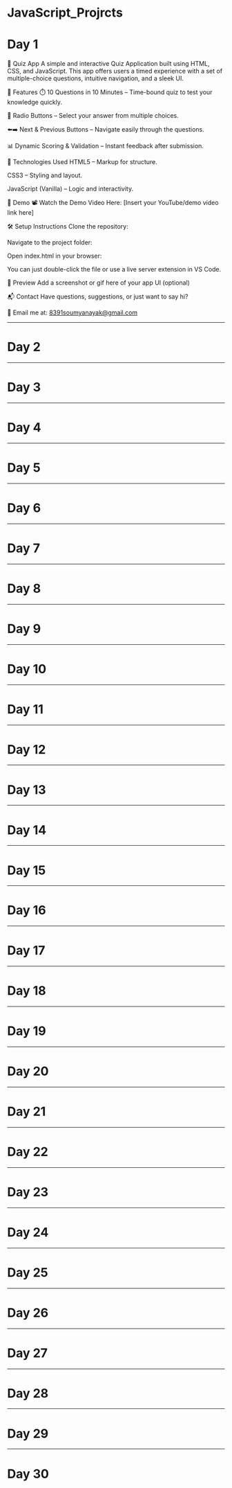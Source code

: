 # JavaScript_Projrcts
<h1>Day 1</h1>
🎯 Quiz App
A simple and interactive Quiz Application built using HTML, CSS, and JavaScript. This app offers users a timed experience with a set of multiple-choice questions, intuitive navigation, and a sleek UI.

🚀 Features
⏱️ 10 Questions in 10 Minutes – Time-bound quiz to test your knowledge quickly.

🔘 Radio Buttons – Select your answer from multiple choices.

⬅️➡️ Next & Previous Buttons – Navigate easily through the questions.

📊 Dynamic Scoring & Validation – Instant feedback after submission.

🧩 Technologies Used
HTML5 – Markup for structure.

CSS3 – Styling and layout.

JavaScript (Vanilla) – Logic and interactivity.

🎥 Demo
📽️ Watch the Demo Video Here:
[Insert your YouTube/demo video link here]

🛠️ Setup Instructions
Clone the repository:


Navigate to the project folder:

Open index.html in your browser:

You can just double-click the file or use a live server extension in VS Code.

📸 Preview
Add a screenshot or gif here of your app UI (optional)

📬 Contact
Have questions, suggestions, or just want to say hi?

📧 Email me at: 8391soumyanayak@gmail.com
<hr>
<h1>Day 2</h1>
<hr>
<h1>Day 3</h1>
<hr>
<h1>Day 4</h1>
<hr>
<h1>Day 5</h1>
<hr>
<h1>Day 6</h1>
<hr>
<h1>Day 7</h1>
<hr>
<h1>Day 8</h1>
<hr>
<h1>Day 9</h1>
<hr>
<h1>Day 10</h1>
<hr>
<h1>Day 11</h1>
<hr>
<h1>Day 12</h1>
<hr>
<h1>Day 13</h1>
<hr>
<h1>Day 14</h1>
<hr>
<h1>Day 15</h1>
<hr>
<h1>Day 16</h1>
<hr>
<h1>Day 17</h1>
<hr>
<h1>Day 18</h1>
<hr>
<h1>Day 19</h1>
<hr>
<h1>Day 20</h1>
<hr>
<h1>Day 21</h1>
<hr>
<h1>Day 22</h1>
<hr>
<h1>Day 23</h1>
<hr>
<h1>Day 24</h1>
<hr>
<h1>Day 25</h1>
<hr>
<h1>Day 26</h1>
<hr>
<h1>Day 27</h1>
<hr>
<h1>Day 28</h1>
<hr>
<h1>Day 29</h1>
<hr>
<h1>Day 30</h1>
